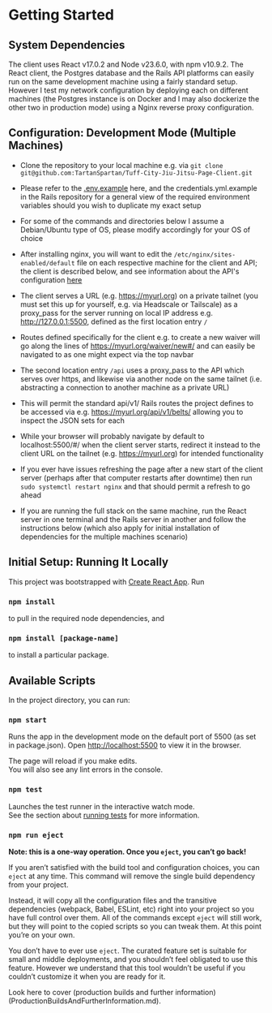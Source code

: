 # Getting Started

## System Dependencies

The client uses React v17.0.2 and Node v23.6.0, with npm v10.9.2. The React client, the Postgres database and the Rails API platforms can easily run on the same development machine using a fairly standard setup. However I test my network configuration by deploying each on different machines (the Postgres instance is on Docker and I may also dockerize the other two in production mode) using a Nginx reverse proxy configuration. 

## Configuration: Development Mode (Multiple Machines)

* Clone the repository to your local machine e.g. via `git clone git@github.com:TartanSpartan/Tuff-City-Jiu-Jitsu-Page-Client.git`

* Please refer to the [.env.example](.env.example) here, and the credentials.yml.example in the Rails repository for a general view of the required environment variables should you wish to duplicate my exact setup

* For some of the commands and directories below I assume a Debian/Ubuntu type of OS, please modify accordingly for your OS of choice

* After installing nginx, you will want to edit the `/etc/nginx/sites-enabled/default` file on each respective machine for the client and API; the client is described below, and see information about the API's configuration [here](https://github.com/TartanSpartan/Tuff-City-Jiu-Jitsu-Page-API/tree/main/Documentation/GettingStarted.md)

* The client serves a URL (e.g. https://myurl.org) on a private tailnet (you must set this up for yourself, e.g. via Headscale or Tailscale) as a proxy_pass for the server running on local IP address e.g. http://127.0.0.1:5500, defined as the first location entry `/`

* Routes defined specifically for the client e.g. to create a new waiver will go along the lines of https://myurl.org/waiver/new#/ and can easily be navigated to as one might expect via the top navbar

* The second location entry `/api` uses a proxy_pass to the API which serves over https, and likewise via another node on the same tailnet (i.e. abstracting a connection to another machine as a private URL)

* This will permit the standard api/v1/ Rails routes the project defines to be accessed via e.g. https://myurl.org/api/v1/belts/ allowing you to inspect the JSON sets for each

* While your browser will probably navigate by default to localhost:5500/#/ when the client server starts, redirect it instead to the client URL on the tailnet (e.g. https://myurl.org) for intended functionality

* If you ever have issues refreshing the page after a new start of the client server (perhaps after that computer restarts after downtime) then run `sudo systemctl restart nginx` and that should permit a refresh to go ahead

* If you are running the full stack on the same machine, run the React server in one terminal and the Rails server in another and follow the instructions below (which also apply for initial installation of dependencies for the multiple machines scenario)

## Initial Setup: Running It Locally

This project was bootstrapped with [Create React App](https://github.com/facebook/create-react-app). Run 

### `npm install`

to pull in the required node dependencies, and 

### `npm install [package-name]`

to install a particular package.

## Available Scripts

In the project directory, you can run:

### `npm start`

Runs the app in the development mode on the default port of 5500 (as set in package.json).
Open [http://localhost:5500](http://localhost:5500) to view it in the browser.

The page will reload if you make edits.\
You will also see any lint errors in the console.

### `npm test`

Launches the test runner in the interactive watch mode.\
See the section about [running tests](https://facebook.github.io/create-react-app/docs/running-tests) for more information.

### `npm run eject`

**Note: this is a one-way operation. Once you `eject`, you can’t go back!**

If you aren’t satisfied with the build tool and configuration choices, you can `eject` at any time. This command will remove the single build dependency from your project.

Instead, it will copy all the configuration files and the transitive dependencies (webpack, Babel, ESLint, etc) right into your project so you have full control over them. All of the commands except `eject` will still work, but they will point to the copied scripts so you can tweak them. At this point you’re on your own.

You don’t have to ever use `eject`. The curated feature set is suitable for small and middle deployments, and you shouldn’t feel obligated to use this feature. However we understand that this tool wouldn’t be useful if you couldn’t customize it when you are ready for it.

Look here to cover (production builds and further information)(ProductionBuildsAndFurtherInformation.md).